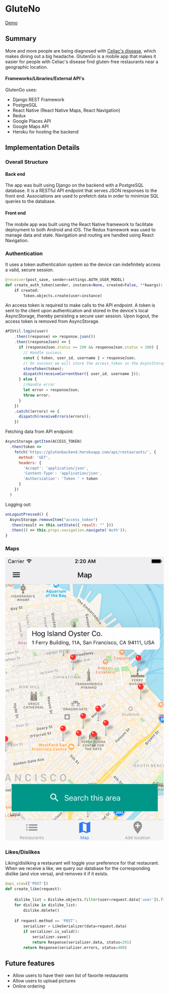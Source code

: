 # GluteNo

[Demo][gluteno]

[gluteno]: https://alnchen.github.io/gfam_demo_page/

## Summary

More and more people are being diagnosed with [Celiac's disease](https://en.wikipedia.org/wiki/Coeliac_disease), which makes dining out a big headache. GlutenGo is a mobile app that makes it easier for people with Celiac's disease find gluten-free restaurants near a geographic location.

#### Frameworks/Libraries/External API's

GlutenGo uses:

- Django REST Framework
- PostgreSQL
- React Native (React Native Maps, React Navigation)
- Redux
- Google Places API
- Google Maps API
- Heroku for hosting the backend

## Implementation Details

### Overall Structure

#### Back end
The app was built using Django on the backend with a PostgreSQL database. It is a RESTful API endpoint that serves JSON responses to the front end. Associations are used to prefetch data in order to minimize SQL queries to the database.

#### Front end
The mobile app was built using the React Native framework to facilitate deployment to both Android and iOS. The Redux framework was used to manage data and state. Navigation and routing are handled using React Navigation.

### Authentication
It uses a token authentication system so the device can indefinitely access a valid, secure session.

```python
@receiver(post_save, sender=settings.AUTH_USER_MODEL)
def create_auth_token(sender, instance=None, created=False, **kwargs):
    if created:
        Token.objects.create(user=instance)
```

An access token is required to make calls to the API endpoint. A token is sent to the client upon authentication and stored in the device's local AsyncStorage, thereby persisting a secure user session. Upon logout, the access token is removed from AsyncStorage.

```javascript
APIUtil.login(user)
    .then((response) => response.json())
    .then((responseJson) => {
      if (responseJson.status >= 200 && responseJson.status < 300) {
        // Handle success
        const { token, user_id, username } = responseJson;
        // On success we will store the access_token in the AsyncStorage
        storeToken(token);
        dispatch(receiveCurrentUser({ user_id, username }));
      } else {
        //Handle error
        let error = responseJson;
        throw error;
      }
    })
    .catch((errors) => {
      dispatch(receiveErrors(errors));
    })
```
Fetching data from API endpoint:

```javascript
AsyncStorage.getItem(ACCESS_TOKEN)
  .then(token =>
    fetch('https://glutenbackend.herokuapp.com/api/restaurants/', {
      method: 'GET',
      headers: {
        'Accept': 'application/json',
        'Content-Type': 'application/json',
        'Authorization': 'Token ' + token
      }
    })
  )
```
Logging out:

```javascript
onLogoutPressed() {
  AsyncStorage.removeItem("access_token")
  .then(result => this.setState({ result: "" }))
  .then(() => this.props.navigation.navigate('Auth'));
}
```

### Maps

![map](/docs/images/map.png)

### Likes/Dislikes
Liking/disliking a restaurant will toggle your preference for that restaurant. When we receive a like, we query our database for the corresponding dislike (and vice versa), and removes it if it exists.

```python
@api_view(['POST'])
def create_like(request):

    dislike_list = Dislike.objects.filter(user=request.data['user']).filter(restaurant=request.data['restaurant'])
    for dislike in dislike_list:
        dislike.delete()

    if request.method == 'POST':
        serializer = LikeSerializer(data=request.data)
        if serializer.is_valid():
            serializer.save()
            return Response(serializer.data, status=201)
        return Response(serializer.errors, status=400)
```
## Future features
- Allow users to have their own list of favorite restaurants
- Allow users to upload pictures
- Online ordering
